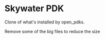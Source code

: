 # Skywater PDK

Clone of what's installed by open_pdks.

Remove some of the big files to reduce the size
